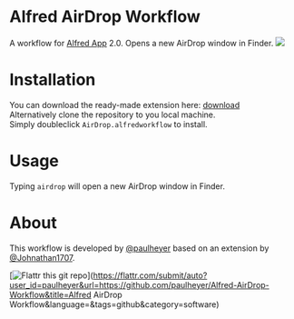 Alfred AirDrop Workflow
=======================

A workflow for [Alfred App](http://www.alfredapp.com) 2.0. Opens a new AirDrop window in Finder.
![](http://f.cl.ly/items/2Q453Y0s471c1Y2T1g3S/alfred-airdrop-readme.jpg)

Installation
======

You can download the ready-made extension here: [download](http://cl.ly/MwR2)  
Alternatively clone the repository to you local machine.  
Simply doubleclick `AirDrop.alfredworkflow` to install.

Usage
======

Typing `airdrop` will open a new AirDrop window in Finder.

About
=====

This workflow is developed by [@paulheyer](http://twitter.com/paulheyer) based on an extension by [@Johnathan1707](http://twitter.com/Johnathan1707).  
   
    
[![Flattr this git repo](http://api.flattr.com/button/flattr-badge-large.png)](https://flattr.com/submit/auto?user_id=paulheyer&url=https://github.com/paulheyer/Alfred-AirDrop-Workflow&title=Alfred AirDrop Workflow&language=&tags=github&category=software)

